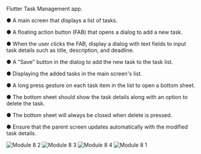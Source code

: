 Flutter Task Management app.


●     A main screen that displays a list of tasks.


●     A floating action button (FAB) that opens a dialog to add a new task.


●     When the user clicks the FAB, display a dialog with text fields to input task details such as title, description, and deadline.


●     A "Save" button in the dialog to add the new task to the task list.


●     Displaying the added tasks in the main screen's list.


●     A long press gesture on each task item in the list to open a bottom sheet.


●     The bottom sheet should show the task details along with an option to  delete the task.


●     The bottom sheet will always be closed when delete is pressed.


●     Ensure that the parent screen updates automatically with the modified task details.


![Module 8 2](https://github.com/IftikharSikder/Module-8-Assignment/assets/101981180/8c4990a7-aaf1-4710-8d5a-b4b63877652e)
![Module 8 3](https://github.com/IftikharSikder/Module-8-Assignment/assets/101981180/a990fdb7-2846-49e6-8dd6-1b619c1c4e0b)
![Module 8 4](https://github.com/IftikharSikder/Module-8-Assignment/assets/101981180/bc447be3-1387-4778-9da2-be003cc96cf6)
![Module 8 1](https://github.com/IftikharSikder/Module-8-Assignment/assets/101981180/5662c23f-ed8c-45a3-adf8-d303b5ff58d6)
